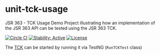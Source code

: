 # unit-tck-usage
JSR 363 - TCK Usage Demo Project illustrating how an implementation of the JSR 363 API can be tested using the JSR 363 TCK.

[![Circle CI](https://circleci.com/gh/unitsofmeasurement/unit-tck-usage.svg?style=svg)](https://circleci.com/gh/unitsofmeasurement/unit-tck-usage)
[![Stability: Active](https://masterminds.github.io/stability/active.svg)](https://masterminds.github.io/stability/active.html)
[![License](http://img.shields.io/badge/license-BSD3-blue.svg?style=flat-square)](http://opensource.org/licenses/BSD-3-Clause)

The [TCK](../../../unit-tck) can be started by running it via TestNG (`RunTCKTest` class)
